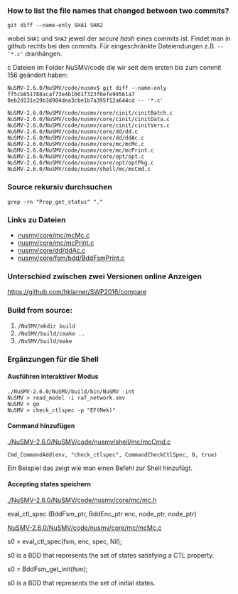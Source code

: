 

### How to list the file names that changed between two commits?

`git diff --name-only SHA1 SHA2`

wobei `SHA1` und `SHA2` jeweil der _secure hash_ eines commits ist.
Findet man in github rechts bei den commits.
Für eingeschränkte Dateiendungen z.B. `-- '*.c'` dranhängen.

c Dateien im Folder NuSMV/code die wir seit dem ersten bis zum commit 156 geändert haben:

```
NuSMV-2.6.0/NuSMV/code/nusmv$ git diff --name-only ff5cb851788acaf73e4b1661f323f6efe99561a7 0eb2d131e29b3d904dea3cbe1b7a395f12a644cd -- '*.c'

NuSMV-2.6.0/NuSMV/code/nusmv/core/cinit/cinitBatch.c
NuSMV-2.6.0/NuSMV/code/nusmv/core/cinit/cinitData.c
NuSMV-2.6.0/NuSMV/code/nusmv/core/cinit/cinitVers.c
NuSMV-2.6.0/NuSMV/code/nusmv/core/dd/dd.c
NuSMV-2.6.0/NuSMV/code/nusmv/core/dd/ddAc.c
NuSMV-2.6.0/NuSMV/code/nusmv/core/mc/mcMc.c
NuSMV-2.6.0/NuSMV/code/nusmv/core/mc/mcPrint.c
NuSMV-2.6.0/NuSMV/code/nusmv/core/opt/opt.c
NuSMV-2.6.0/NuSMV/code/nusmv/core/opt/optPkg.c
NuSMV-2.6.0/NuSMV/code/nusmv/shell/mc/mcCmd.c
```

### Source rekursiv durchsuchen

`grep -rn "Prop_get_status" "."`

### Links zu Dateien

 - [nusmv/core/mc/mcMc.c](./NuSMV-2.6.0/NuSMV/code/nusmv/core/mc/mcMc.c)
 - [nusmv/core/mc/mcPrint.c](./NuSMV-2.6.0/NuSMV/code/nusmv/core/mc/mcPrint.c)
 - [nusmv/core/dd/ddAc.c](./NuSMV-2.6.0/NuSMV/code/nusmv/core/dd/ddAc.c)
 - [nusmv/core/fsm/bdd/BddFsmPrint.c](./NuSMV-2.6.0/NuSMV/code/nusmv/core/fsm/bdd/BddFsmPrint.c)


### Unterschied zwischen zwei Versionen online Anzeigen

https://github.com/hklarner/SWP2016/compare


### Build from source:


1. `/NuSMV/mkdir build`
2. `/NuSMV/build/cmake ..`
3. `/NuSMV/build/make`


### Ergänzungen für die Shell

#### Ausführen interaktiver Modus

```
./NuSMV-2.6.0/NuSMV/build/bin/NuSMV -int
NuSMV > read_model -i raf_network.smv
NuSMV > go
NuSMV > check_ctlspec -p "EF(Mek)"
```



#### Command hinzufügen

[./NuSMV-2.6.0/NuSMV/code/nusmv/shell/mc/mcCmd.c](./NuSMV-2.6.0/NuSMV/code/nusmv/shell/mc/mcCmd.c)

`Cmd_CommandAdd(env, "check_ctlspec", CommandCheckCtlSpec, 0, true)`

Ein Beispiel das zeigt wie man einen Befehl zur Shell hinzufügt.


#### Accepting states speichern

[./NuSMV-2.6.0/NuSMV/code/nusmv/core/mc/mc.h](./NuSMV-2.6.0/NuSMV/code/nusmv/core/mc/mc.h)
      
eval_ctl_spec (BddFsm_ptr, BddEnc_ptr enc, node_ptr, node_ptr)

[NuSMV-2.6.0/NuSMV/code/nusmv/core/mc/mcMc.c](./NuSMV-2.6.0/NuSMV/code/nusmv/core/mc/mcMc.c)

s0 = eval_ctl_spec(fsm, enc, spec, Nil);
  
s0 is a BDD that represents the set of states satisfying a CTL property.


s0 = BddFsm_get_init(fsm);

s0 is a BDD that represents the set of initial states.












